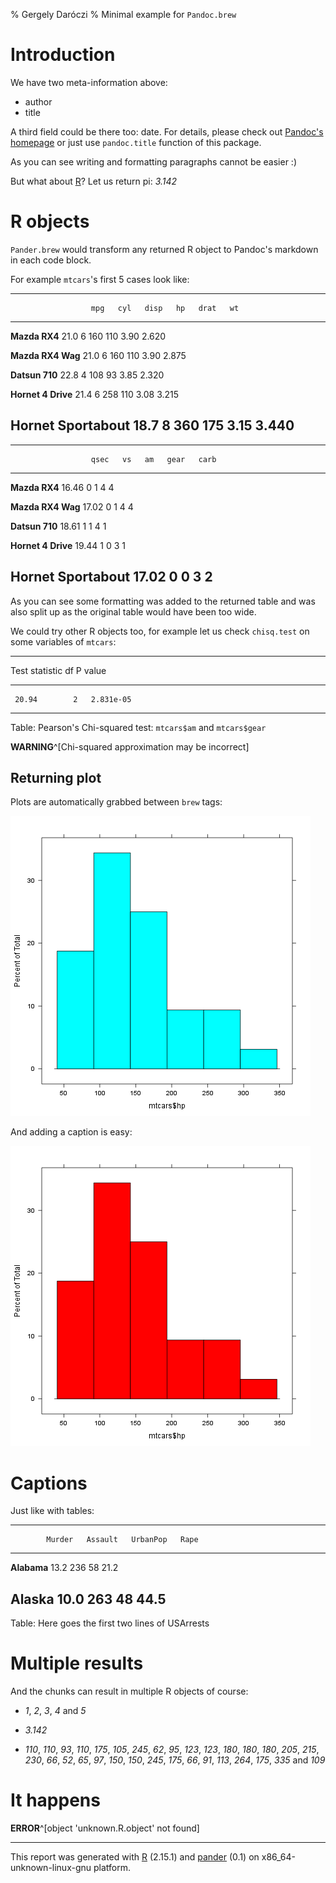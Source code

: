 % Gergely Daróczi
% Minimal example for `Pandoc.brew`

# Introduction

We have two meta-information above:

  * author
  * title

A third field could be there too: date. For details, please check out [Pandoc's homepage](http://johnmacfarlane.net/pandoc/README.html#title-block) or just use `pandoc.title` function of this package.

As you can see writing and formatting paragraphs cannot be easier :)

But what about [R](http://www.r-project.org/)? Let us return pi: _3.142_

# R objects

`Pander.brew` would transform any returned R object to Pandoc's markdown in each code block.

For example `mtcars`'s first 5 cases look like:

----------------------------------------------------------
                      mpg   cyl   disp   hp   drat   wt   
--------------------- ----- ----- ------ ---- ------ -----
**Mazda RX4**         21.0  6     160    110  3.90   2.620

**Mazda RX4 Wag**     21.0  6     160    110  3.90   2.875

**Datsun 710**        22.8  4     108    93   3.85   2.320

**Hornet 4 Drive**    21.4  6     258    110  3.08   3.215

**Hornet Sportabout** 18.7  8     360    175  3.15   3.440
----------------------------------------------------------

 
----------------------------------------------------
                      qsec   vs   am   gear   carb  
--------------------- ------ ---- ---- ------ ------
**Mazda RX4**         16.46  0    1    4      4     

**Mazda RX4 Wag**     17.02  0    1    4      4     

**Datsun 710**        18.61  1    1    4      1     

**Hornet 4 Drive**    19.44  1    0    3      1     

**Hornet Sportabout** 17.02  0    0    3      2     
----------------------------------------------------

As you can see some formatting was added to the returned table and was also split up as the original table would have been too wide.

We could try other R objects too, for example let us check `chisq.test` on some variables of `mtcars`:

-------------------------------
 Test statistic   df   P value 
---------------- ---- ---------
     20.94        2   2.831e-05
-------------------------------

Table: Pearson's Chi-squared test: `mtcars$am` and `mtcars$gear`

 **WARNING**^[Chi-squared approximation may be incorrect]

## Returning plot

Plots are automatically grabbed between `brew` tags:

[![](plots/minimal-1.png)](plots/minimal-1-hires.png)

And adding a caption is easy:

[![My second `pander` plot in red](plots/minimal-2.png)](plots/minimal-2-hires.png)

# Captions

Just like with tables:

------------------------------------------------
            Murder   Assault   UrbanPop   Rape  
----------- -------- --------- ---------- ------
**Alabama** 13.2     236       58         21.2  

**Alaska**  10.0     263       48         44.5  
------------------------------------------------

Table: Here goes the first two lines of USArrests

# Multiple results

And the chunks can result in multiple R objects of course:

  * _1_, _2_, _3_, _4_ and _5_

<!-- end of list -->

  * _3.142_

<!-- end of list -->

  * _110_, _110_, _93_, _110_, _175_, _105_, _245_, _62_, _95_, _123_, _123_, _180_, _180_, _180_, _205_, _215_, _230_, _66_, _52_, _65_, _97_, _150_, _150_, _245_, _175_, _66_, _91_, _113_, _264_, _175_, _335_ and _109_

<!-- end of list -->

# It happens

 **ERROR**^[object 'unknown.R.object' not found]

-------
This report was generated with [R](http://www.r-project.org/) (2.15.1) and [pander](https://github.com/daroczig/pander) (0.1) on x86_64-unknown-linux-gnu platform. 
